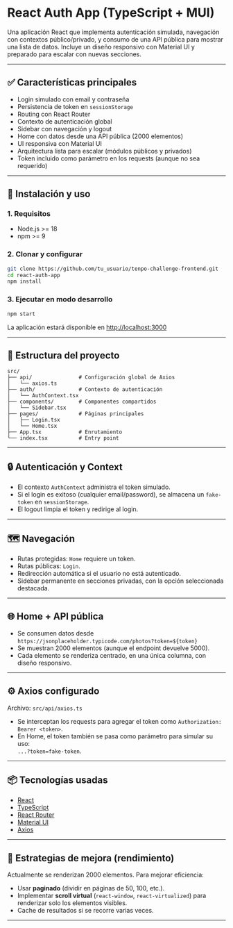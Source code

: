 # React Auth App (TypeScript + MUI)

Una aplicación React que implementa autenticación simulada, navegación con contextos público/privado, y consumo de una API pública para mostrar una lista de datos. Incluye un diseño responsivo con Material UI y preparado para escalar con nuevas secciones.

---

## ✅ Características principales

- Login simulado con email y contraseña
- Persistencia de token en `sessionStorage`
- Routing con React Router
- Contexto de autenticación global
- Sidebar con navegación y logout
- Home con datos desde una API pública (2000 elementos)
- UI responsiva con Material UI
- Arquitectura lista para escalar (módulos públicos y privados)
- Token incluido como parámetro en los requests (aunque no sea requerido)

---

## 🚀 Instalación y uso

### 1. Requisitos

- Node.js >= 18
- npm >= 9

### 2. Clonar y configurar

```bash
git clone https://github.com/tu_usuario/tenpo-challenge-frontend.git
cd react-auth-app
npm install
```

### 3. Ejecutar en modo desarrollo

```bash
npm start
```

La aplicación estará disponible en [http://localhost:3000](http://localhost:3000)

---

## 🧱 Estructura del proyecto

```
src/
├── api/               # Configuración global de Axios
│   └── axios.ts
├── auth/              # Contexto de autenticación
│   └── AuthContext.tsx
├── components/        # Componentes compartidos
│   └── Sidebar.tsx
├── pages/             # Páginas principales
│   ├── Login.tsx
│   └── Home.tsx
├── App.tsx            # Enrutamiento
└── index.tsx          # Entry point
```

---

## 🔒 Autenticación y Context

- El contexto `AuthContext` administra el token simulado.
- Si el login es exitoso (cualquier email/password), se almacena un `fake-token` en `sessionStorage`.
- El logout limpia el token y redirige al login.

---

## 🗺️ Navegación

- Rutas protegidas: `Home` requiere un token.
- Rutas públicas: `Login`.
- Redirección automática si el usuario no está autenticado.
- Sidebar permanente en secciones privadas, con la opción seleccionada destacada.

---

## 🌐 Home + API pública

- Se consumen datos desde `https://jsonplaceholder.typicode.com/photos?token=${token}`
- Se muestran 2000 elementos (aunque el endpoint devuelve 5000).
- Cada elemento se renderiza centrado, en una única columna, con diseño responsivo.

---

## ⚙️ Axios configurado

Archivo: `src/api/axios.ts`

- Se interceptan los requests para agregar el token como `Authorization: Bearer <token>`.
- En Home, el token también se pasa como parámetro para simular su uso:  
  `...?token=fake-token`.

---

## 📦 Tecnologías usadas

- [React](https://reactjs.org/)
- [TypeScript](https://www.typescriptlang.org/)
- [React Router](https://reactrouter.com/)
- [Material UI](https://mui.com/)
- [Axios](https://axios-http.com/)

---

## 🔁 Estrategias de mejora (rendimiento)

Actualmente se renderizan 2000 elementos. Para mejorar eficiencia:

- Usar **paginado** (dividir en páginas de 50, 100, etc.).
- Implementar **scroll virtual** (`react-window`, `react-virtualized`) para renderizar solo los elementos visibles.
- Cache de resultados si se recorre varias veces.

---